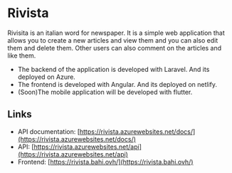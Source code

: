 # Rivista

Rivisita is an italian word for newspaper. It is a simple web application that allows you to create a new articles and view them and you can also edit them and delete them. Other users can also comment on the articles and like them.

-   The backend of the application is developed with Laravel. And its deployed on Azure.
-   The frontend is developed with Angular. And its deployed on netlify.
-   (Soon)The mobile application will be developed with flutter.

## Links

-   API documentation: [https://rivista.azurewebsites.net/docs/](https://rivista.azurewebsites.net/docs/)
-   API: [https://rivista.azurewebsites.net/api](https://rivista.azurewebsites.net/api)
-   Frontend: [https://rivista.bahi.ovh/](https://rivista.bahi.ovh/)
